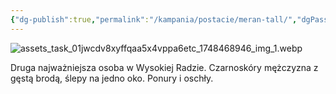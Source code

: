 ```yaml
---
{"dg-publish":true,"permalink":"/kampania/postacie/meran-tall/","dgPassFrontmatter":true}
---
```


![assets_task_01jwcdv8xyffqaa5x4vppa6etc_1748468946_img_1.webp](/img/user/6%20Obrazy/assets_task_01jwcdv8xyffqaa5x4vppa6etc_1748468946_img_1.webp)

Druga najważniejsza osoba w Wysokiej Radzie. Czarnoskóry mężczyzna z gęstą brodą, ślepy na jedno oko. Ponury i oschły.
